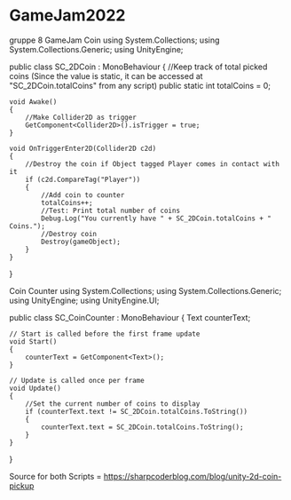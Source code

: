 # GameJam2022
gruppe 8 GameJam
Coin 
using System.Collections;
using System.Collections.Generic;
using UnityEngine;

public class SC_2DCoin : MonoBehaviour
{
    //Keep track of total picked coins (Since the value is static, it can be accessed at "SC_2DCoin.totalCoins" from any script)
    public static int totalCoins = 0;

    void Awake()
    {
        //Make Collider2D as trigger 
        GetComponent<Collider2D>().isTrigger = true;
    }

    void OnTriggerEnter2D(Collider2D c2d)
    {
        //Destroy the coin if Object tagged Player comes in contact with it
        if (c2d.CompareTag("Player"))
        {
            //Add coin to counter
            totalCoins++;
            //Test: Print total number of coins
            Debug.Log("You currently have " + SC_2DCoin.totalCoins + " Coins.");
            //Destroy coin
            Destroy(gameObject);
        }
    }
}


Coin Counter
using System.Collections;
using System.Collections.Generic;
using UnityEngine;
using UnityEngine.UI;

public class SC_CoinCounter : MonoBehaviour
{
    Text counterText;

    // Start is called before the first frame update
    void Start()
    {
        counterText = GetComponent<Text>();
    }

    // Update is called once per frame
    void Update()
    {
        //Set the current number of coins to display
        if (counterText.text != SC_2DCoin.totalCoins.ToString())
        {
            counterText.text = SC_2DCoin.totalCoins.ToString();
        }
    }
}

Source for both Scripts = https://sharpcoderblog.com/blog/unity-2d-coin-pickup
